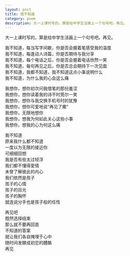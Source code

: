 ```yaml
---
layout: post
title: 我不知道
category: poem
description: 大一上课时写的，算是给中学生活画上一个句号吧。再见。
---
```


大一上课时写的，算是给中学生活画上一个句号吧。再见。  


我不知道，每当写字间歇，你是否会握着笔感受我的温度  
我不知道，每逢动人诗篇，你是否期待与我分享  
我不知道，每个电话之后，你是否会握着电话欣然一笑  
我不知道，每句再见之后，你是否总会期待下一次见面  
我不知道，我都不知道，我不知道这点小事说明什么  
我不知道，为什么我的心会这么痛  

我想你，想你初次问我借笔的那份羞涩  
我想你，想你读着我的诗不时莞尔一笑  
我想你，想你与我交换手机号时的犹豫  
我想你，想你可爱地说“再见了撒”  
我想你，无限地想你  
我想你，想我为何如此关心这些小事  
我想你，想我的心为何这么痛  

我不知道  
原来我什么都不知道  
一度以为无限的接近你  
可细细回想  
我是否有些太过轻浮  
我们都不懂得爱情  
未曾了解彼此的内心  
我们依然是孩子  
孩子的心情  
孩子的目光  
孩子的胸怀  
就连说分手也是孩子般的任性  

再见吧  
既然选择结束  
那么就不要再回首  
不知道的答案  
就让我们各自掩埋于心中  
随时间发酵成初恋的醴酪  
再见  
